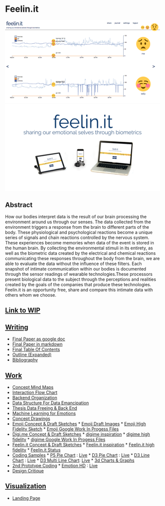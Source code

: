 # Feelin.it

![screenshot](https://github.com/compagnb/thesis/blob/master/screenshot.png)
![product shot](https://github.com/compagnb/thesis/blob/master/final.jpg)

## Abstract
How our bodies interpret data is the result of our brain processing the environment around us through our senses. The data collected from the environment triggers a response from the brain to different parts of the body. These physiological and psychological reactions become a unique series of signals and chain reactions controlled by the nervous system. These experiences become memories when data of the event is stored in the human brain. By collecting the environmental stimuli in its entirety, as well as the biometric data created by the electrical and chemical reactions communicating these responses throughout the body from the brain, we are able to evaluate the data without the influence of these filters. Each snapshot of intimate communication within our bodies is documented through the sensor readings of wearable technologies.These processors present biological data to the subject through the perceptions and realities created by the goals of the companies that produce these technologies. Feelin.it is an opportunity free, share and compare this intimate data with others whom we choose.

## [Link to WIP](https://compagnb.github.io/thesis)

## [Writing](https://github.com/compagnb/thesis/blob/master/writing/README.md)
*   [Final Paper as google doc](https://docs.google.com/document/d/1H2OQRoMelT4nAto0R6krqRdbgBttI_JKlML2OzoJWDM)
*   [Final Paper in markdown](https://github.com/compagnb/thesis/blob/master/writing/Complete.md)
*   [Final Table Of Contents](https://github.com/compagnb/thesis/blob/master/writing/TableOfContents.md)
*   [Outline (Expanded)](https://github.com/compagnb/thesis/blob/master/writing/outLine.md)
*   [Bibliography](https://github.com/compagnb/thesis/blob/master/writing/readingList.md)

## [Work](https://github.com/compagnb/thesis/blob/master/work/README.md)
*   [Concept Mind Maps](https://github.com/compagnb/thesis/tree/master/work/mindmaps)
*   [Interaction Flow Chart](https://github.com/compagnb/thesis/tree/master/work/flowchart)
*   [Backend Organization]()
   *   [Data Structure For Data Emancipation](https://github.com/compagnb/thesis/blob/master/work/dataStructure.md)
   *   [Thesis Data Freeing & Back End](https://github.com/compagnb/basisExport)
   *   [Machine Learning for Emotions](https://github.com/compagnb/thesis/blob/master/work/dataStructure.md)
*   [Concept Drawings]()
   *   [Emoji Concept & Draft Sketches](https://github.com/compagnb/thesis/blob/master/work/sketches/emojiConceptSketches)
      *   [Emoji Draft Images](https://github.com/compagnb/thesis/blob/master/work/sketches/emojiConceptSketches/Emoji)
      *   [Emoji High Fidelity Sketch](https://github.com/compagnb/thesis/blob/master/work/sketches/emojiConceptSketches/HiFidelity.jpg)
      *   [Emoji Google Work In Progess Files](https://drive.google.com/folderview?id=0B7Q2btjMB9GsajBpOGQ1bTR3V2c&usp=sharing)
   *   [Digi.me Concept & Draft Sketches](https://github.com/compagnb/thesis/blob/master/work/sketches/digime)
      *   [digime inspiration](https://github.com/compagnb/thesis/blob/master/work/sketches/digimeInpiration)
      *   [digime high fidelity](https://github.com/compagnb/thesis/blob/master/work/sketches/digime/digime.png)
      *   [digime Google Work In Progess Files](https://drive.google.com/folderview?id=0B7Q2btjMB9GsajBpOGQ1bTR3V2c&usp=sharing)
   *   [Feelin.it Concept & Draft Sketches](https://github.com/compagnb/thesis/blob/master/work/sketches/feelinit)
      *   [Feelin.it inspiration](https://github.com/compagnb/thesis/blob/master/work/sketches/feelinitInpiration)
      *   [Feelin.it high fidelity](https://github.com/compagnb/thesis/blob/master/work/sketches/feelinit/feelinit.png)
      *   [Feelin.it Status](https://docs.google.com/a/newschool.edu/presentation/d/1QP-DrLnYaUjHxo7-lKCbZf1gqhk3lhty71Vdobf8jf8/edit?usp=sharing)
   *   [Coding Samples](https://github.com/compagnb/thesis/work/earlyCoding)
      *   [P5 Pie Chart](https://github.com/compagnb/thesis/tree/master/work/earlyCoding/pieChartExample) : [Live](http://b.parsons.edu/~compagnb/pgdv/thesisCodeEx/pieChartExample/index.html)
      *   [D3 Pie Chart](https://github.com/compagnb/thesis/tree/master/work/earlyCoding/D3PieChartExample) : [Live](http://b.parsons.edu/~compagnb/pgdv/thesisCodeEx//D3PieChartExample/pie.html)
      *   [D3 Line Chart](https://github.com/compagnb/thesis/tree/master/work/earlyCoding/D3LineChartExample) : [Live](http://b.parsons.edu/~compagnb/pgdv/thesisCodeEx/D3LineChartExample/index.html)
      *   [D3 Multi Line Chart](https://github.com/compagnb/tree/master/thesis/work/earlyCoding/D3MultiLineChartExample): [Live](http://b.parsons.edu/~compagnb/pgdv/thesisCodeEx/D3MultiLineChartExample/index.html)
      *   [3d Charts & Graphs](https://github.com/compagnb/thesis/tree/master/work/earlyCoding/3JS)
   *   [2nd Prototype Coding](https://github.com/compagnb/thesis/work/2ndPrototypeCoding)
      *   [Emotion HD](https://github.com/compagnb/thesis/tree/master/work/earlyCoding/2ndPrototypeCoding) : [Live](http://b.parsons.edu/~compagnb/pgdv/thesisCodeEx/emotionHD/index.html)
   *   [Design Critique](https://drive.google.com/folderview?id=0B7Q2btjMB9Gsc1RXamxaUXIwcW8&usp=sharing)

## [Visualization](https://github.com/compagnb/thesis/tree/master/visualization/README.md)
   *  [Landing Page](http://b.parsons.edu/~compagnb/pgdv/feelin/)
